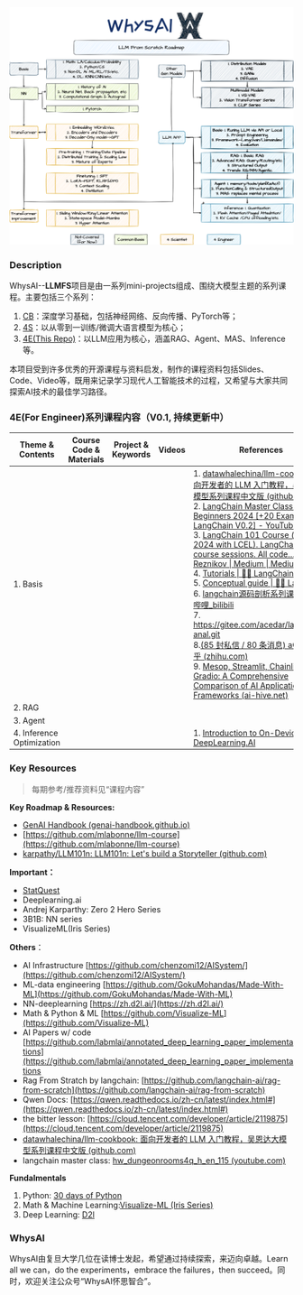 ![240624_llm_roadmap.drawio](./assets/240624_llm_roadmap.drawio.png)

### Description

WhysAI--**LLMFS**项目是由一系列mini-projects组成、围绕大模型主题的系列课程。主要包括三个系列：

1. [CB](https://github.com/LloydS827/WhysAI-LLMFS-CB)：深度学习基础，包括神经网络、反向传播、PyTorch等；
2. [4S](https://github.com/LloydS827/WhysAI-LLMFS-4S)：以从零到一训练/微调大语言模型为核心；
3. [4E(This Repo)](https://github.com/LloydS827/WhysAI-LLMFS-4E)：以LLM应用为核心，涵盖RAG、Agent、MAS、Inference等。

本项目受到许多优秀的开源课程与资料启发，制作的课程资料包括Slides、Code、Video等，既用来记录学习现代人工智能技术的过程，又希望与大家共同探索AI技术的最佳学习路径。

### 4E(For Engineer)系列课程内容（V0.1, 持续更新中）
| Theme & Contents          | Course Code & Materials | Project & Keywords | Videos | References                                                   |
| ------------------------- | ----------------------- | ------------------ | ------ | ------------------------------------------------------------ |
| 1. Basis                  |                         |                    |        | 1. [datawhalechina/llm-cookbook: 面向开发者的 LLM 入门教程，吴恩达大模型系列课程中文版 (github.com)](https://github.com/datawhalechina/llm-cookbook)<br>2. [LangChain Master Class For Beginners 2024 [+20 Examples, LangChain V0.2] - YouTube](https://www.youtube.com/watch?v=yF9kGESAi3M&t=72s)<br>3. [LangChain 101 Course (updated 2024 with LCEL). LangChain 101 course sessions. All code… \| by Ivan Reznikov \| Medium \| Medium](https://medium.com/@ivanreznikov/langchain-101-course-updated-668f7b41d6cb)<br>4. [Tutorials \| 🦜️🔗 LangChain](https://python.langchain.com/v0.2/docs/tutorials/)<br>5. [Conceptual guide \| 🦜️🔗 LangChain](https://python.langchain.com/v0.2/docs/concepts/)<br>6. [langchain源码剖析系列课程_哔哩哔哩_bilibili](https://www.bilibili.com/video/BV1fF41197XT/?spm_id_from=333.999.0.0&vd_source=11cbe4e223f3ef3e00cac82a0cb79098)<br>7. https://gitee.com/acedar/langchain-anal.git<br>8.[(85 封私信 / 80 条消息) aC大 - 知乎 (zhihu.com)](https://www.zhihu.com/people/luo-xie-piao-meng/posts?page=2)<br>9. [Mesop, Streamlit, Chainlit, and Gradio: A Comprehensive Comparison of AI Application Frameworks (ai-hive.net)](https://www.ai-hive.net/post/mesop-streamlit-chainlit-and-gradio-a-comprehensive-comparison-of-ai-application-frameworks) |
| 2. RAG                    |                         |                    |        |                                                              |
| 3. Agent                  |                         |                    |        |                                                              |
| 4. Inference Optimization |                         |                    |        | 1. [Introduction to On-Device AI - DeepLearning.AI](https://www.deeplearning.ai/short-courses/introduction-to-on-device-ai/) |
### Key Resources

>每期参考/推荐资料见“课程内容”

**Key Roadmap & Resources:**

- [GenAI Handbook (genai-handbook.github.io)](https://genai-handbook.github.io/)
- [https://github.com/mlabonne/llm-course](https://github.com/mlabonne/llm-course)
- [karpathy/LLM101n: LLM101n: Let's build a Storyteller (github.com)](https://github.com/karpathy/LLM101n)

**Important：**
- [StatQuest](https://space.bilibili.com/3546620985608836?spm_id_from=333.337.0.0)
- Deeplearning.ai
- Andrej Karparthy: Zero 2 Hero Series
- 3B1B: NN series
- VisualizeML(Iris Series)

**Others**：

- AI Infrastructure [https://github.com/chenzomi12/AISystem/](https://github.com/chenzomi12/AISystem/)
- ML-data engineering [https://github.com/GokuMohandas/Made-With-ML](https://github.com/GokuMohandas/Made-With-ML)
- NN-deeplearning [https://zh.d2l.ai/](https://zh.d2l.ai/)
- Math & Python & ML [https://github.com/Visualize-ML](https://github.com/Visualize-ML)
- AI Papers w/ code [https://github.com/labmlai/annotated_deep_learning_paper_implementations](https://github.com/labmlai/annotated_deep_learning_paper_implementations
- Rag From Stratch by langchain: [https://github.com/langchain-ai/rag-from-scratch](https://github.com/langchain-ai/rag-from-scratch)
- Qwen Docs: [https://qwen.readthedocs.io/zh-cn/latest/index.html#](https://qwen.readthedocs.io/zh-cn/latest/index.html#)
- the bitter lesson: [https://cloud.tencent.com/developer/article/2119875](https://cloud.tencent.com/developer/article/2119875)
- [datawhalechina/llm-cookbook: 面向开发者的 LLM 入门教程，吴恩达大模型系列课程中文版 (github.com)](https://github.com/datawhalechina/llm-cookbook)
- langchain master class: [hw_dungeonrooms4q_h_en_115 (youtube.com)](https://www.youtube.com/watch?v=yF9kGESAi3M)

**Fundalmentals**

1. Python: [30 days of Python](https://github.com/Asabeneh/30-Days-Of-Python)
2. Math & Machine Learning:[Visualize-ML (Iris Series)](https://github.com/Visualize-ML)
3. Deep Learning: [D2l](https://courses.d2l.ai/zh-v2/)

### WhysAI

WhysAI由复旦大学几位在读博士发起，希望通过持续探索，来迈向卓越。Learn all we can，do the experiments，embrace the failures，then succeed。同时，欢迎关注公众号“WhysAI怀思智合”。

